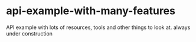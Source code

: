 # api-example-with-many-features
API example with lots of resources, tools and other things to look at. always under construction
